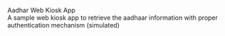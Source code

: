 Aadhar Web Kiosk App<br />
A sample web kiosk app to retrieve the aadhaar information with proper authentication mechanism (simulated)
